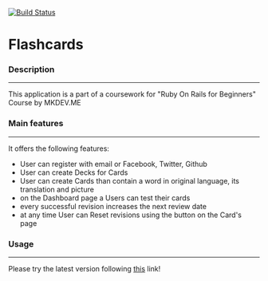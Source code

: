 [![Build Status](https://travis-ci.org/olegnikitashin/flashcards.svg?branch=master)](https://travis-ci.org/olegnikitashin/flashcards)

# Flashcards

### Description
----
This application is a part of a coursework for "Ruby On Rails for Beginners" Course by MKDEV.ME

### Main features
----
It offers the following features:
  - User can register with email or Facebook, Twitter, Github
  - User can create Decks for Cards
  - User can create Cards than contain a word in original language, its translation and picture
  - on the Dashboard page a Users can test their cards
  - every successful revision increases the next review date
  - at any time User can Reset revisions using the button on the Card's page

### Usage
----
Please try the latest version following [this](https://on-flashcards.herokuapp.com/) link!
